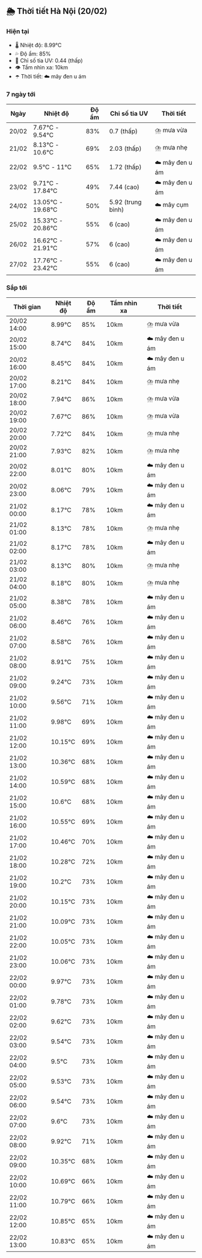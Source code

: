 ## 🌦️ Thời tiết Hà Nội (20/02)

### Hiện tại

- 🌡️ Nhiệt độ: 8.99℃
- 💦 Độ ẩm: 85%
- 🌟 Chỉ số tia UV: 0.44 (thấp)
- 👁️ Tầm nhìn xa: 10km
- ☂️ Thời tiết: ☁️ mây đen u ám

### 7 ngày tới

| Ngày | Nhiệt độ | Độ ẩm | Chỉ số tia UV | Thời tiết |
| --- | --- | --- | --- | --- |
| 20/02 | 7.67℃ - 9.54℃ | 83% | 0.7 (thấp) | ⛈️ mưa vừa |
| 21/02 | 8.13℃ - 10.6℃ | 69% | 2.03 (thấp) | ⛈️ mưa nhẹ |
| 22/02 | 9.5℃ - 11℃ | 65% | 1.72 (thấp) | ☁️ mây đen u ám |
| 23/02 | 9.71℃ - 17.84℃ | 49% | 7.44 (cao) | ☁️ mây đen u ám |
| 24/02 | 13.05℃ - 19.68℃ | 50% | 5.92 (trung bình) | ☁️ mây cụm |
| 25/02 | 15.33℃ - 20.86℃ | 55% | 6 (cao) | ☁️ mây đen u ám |
| 26/02 | 16.62℃ - 21.91℃ | 57% | 6 (cao) | ☁️ mây đen u ám |
| 27/02 | 17.76℃ - 23.42℃ | 55% | 6 (cao) | ☁️ mây đen u ám |

### Sắp tới

| Thời gian | Nhiệt độ | Độ ẩm | Tầm nhìn xa | Thời tiết |
| --- | --- | --- | --- | --- |
| 20/02 14:00 | 8.99℃ | 85% | 10km | ⛈️ mưa vừa |
| 20/02 15:00 | 8.74℃ | 84% | 10km | ☁️ mây đen u ám |
| 20/02 16:00 | 8.45℃ | 84% | 10km | ☁️ mây đen u ám |
| 20/02 17:00 | 8.21℃ | 84% | 10km | ⛈️ mưa nhẹ |
| 20/02 18:00 | 7.94℃ | 86% | 10km | ⛈️ mưa vừa |
| 20/02 19:00 | 7.67℃ | 86% | 10km | ⛈️ mưa vừa |
| 20/02 20:00 | 7.72℃ | 84% | 10km | ⛈️ mưa nhẹ |
| 20/02 21:00 | 7.93℃ | 82% | 10km | ⛈️ mưa nhẹ |
| 20/02 22:00 | 8.01℃ | 80% | 10km | ☁️ mây đen u ám |
| 20/02 23:00 | 8.06℃ | 79% | 10km | ☁️ mây đen u ám |
| 21/02 00:00 | 8.17℃ | 78% | 10km | ☁️ mây đen u ám |
| 21/02 01:00 | 8.13℃ | 78% | 10km | ⛈️ mưa nhẹ |
| 21/02 02:00 | 8.17℃ | 78% | 10km | ☁️ mây đen u ám |
| 21/02 03:00 | 8.13℃ | 80% | 10km | ⛈️ mưa nhẹ |
| 21/02 04:00 | 8.18℃ | 80% | 10km | ⛈️ mưa nhẹ |
| 21/02 05:00 | 8.38℃ | 78% | 10km | ☁️ mây đen u ám |
| 21/02 06:00 | 8.46℃ | 76% | 10km | ☁️ mây đen u ám |
| 21/02 07:00 | 8.58℃ | 76% | 10km | ☁️ mây đen u ám |
| 21/02 08:00 | 8.91℃ | 75% | 10km | ☁️ mây đen u ám |
| 21/02 09:00 | 9.24℃ | 73% | 10km | ☁️ mây đen u ám |
| 21/02 10:00 | 9.56℃ | 71% | 10km | ☁️ mây đen u ám |
| 21/02 11:00 | 9.98℃ | 69% | 10km | ☁️ mây đen u ám |
| 21/02 12:00 | 10.15℃ | 69% | 10km | ☁️ mây đen u ám |
| 21/02 13:00 | 10.36℃ | 68% | 10km | ☁️ mây đen u ám |
| 21/02 14:00 | 10.59℃ | 68% | 10km | ☁️ mây đen u ám |
| 21/02 15:00 | 10.6℃ | 68% | 10km | ☁️ mây đen u ám |
| 21/02 16:00 | 10.55℃ | 69% | 10km | ☁️ mây đen u ám |
| 21/02 17:00 | 10.46℃ | 70% | 10km | ☁️ mây đen u ám |
| 21/02 18:00 | 10.28℃ | 72% | 10km | ☁️ mây đen u ám |
| 21/02 19:00 | 10.2℃ | 73% | 10km | ☁️ mây đen u ám |
| 21/02 20:00 | 10.15℃ | 73% | 10km | ☁️ mây đen u ám |
| 21/02 21:00 | 10.09℃ | 73% | 10km | ☁️ mây đen u ám |
| 21/02 22:00 | 10.05℃ | 73% | 10km | ☁️ mây đen u ám |
| 21/02 23:00 | 10.06℃ | 73% | 10km | ☁️ mây đen u ám |
| 22/02 00:00 | 9.97℃ | 73% | 10km | ☁️ mây đen u ám |
| 22/02 01:00 | 9.78℃ | 73% | 10km | ☁️ mây đen u ám |
| 22/02 02:00 | 9.62℃ | 73% | 10km | ☁️ mây đen u ám |
| 22/02 03:00 | 9.54℃ | 73% | 10km | ☁️ mây đen u ám |
| 22/02 04:00 | 9.5℃ | 73% | 10km | ☁️ mây đen u ám |
| 22/02 05:00 | 9.53℃ | 73% | 10km | ☁️ mây đen u ám |
| 22/02 06:00 | 9.54℃ | 73% | 10km | ☁️ mây đen u ám |
| 22/02 07:00 | 9.6℃ | 73% | 10km | ☁️ mây đen u ám |
| 22/02 08:00 | 9.92℃ | 71% | 10km | ☁️ mây đen u ám |
| 22/02 09:00 | 10.35℃ | 68% | 10km | ☁️ mây đen u ám |
| 22/02 10:00 | 10.69℃ | 66% | 10km | ☁️ mây đen u ám |
| 22/02 11:00 | 10.79℃ | 66% | 10km | ☁️ mây đen u ám |
| 22/02 12:00 | 10.85℃ | 65% | 10km | ☁️ mây đen u ám |
| 22/02 13:00 | 10.83℃ | 65% | 10km | ☁️ mây đen u ám |
